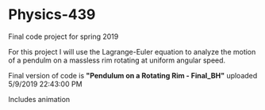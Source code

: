 # Physics-439
Final code project for spring 2019 

For this project I will use the Lagrange-Euler equation to analyze the motion of a pendulm on a massless rim rotating at uniform angular speed.

Final version of code is <b>"Pendulum on a Rotating Rim - Final_BH"</b> uploaded 5/9/2019 22:43:00 PM

Includes animation
